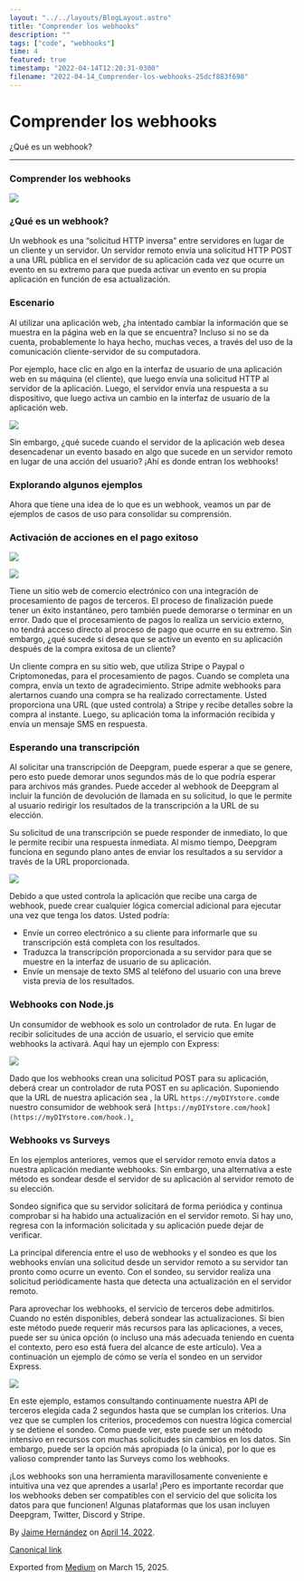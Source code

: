 ```yaml
---
layout: "../../layouts/BlogLayout.astro"
title: "Comprender los webhooks"
description: ""
tags: ["code", "webhooks"]
time: 4
featured: true
timestamp: "2022-04-14T12:20:31-0300"
filename: "2022-04-14_Comprender-los-webhooks-25dcf883f698"
---
```



Comprender los webhooks
=======================

¿Qué es un webhook?

* * *

### Comprender los webhooks

![](https://cdn-images-1.medium.com/max/800/1*nyZpTde-GMycbKb6wQT4Ng.png)

### ¿Qué es un webhook?

Un webhook es una “solicitud HTTP inversa” entre servidores en lugar de un cliente y un servidor. Un servidor remoto envía una solicitud HTTP POST a una URL pública en el servidor de su aplicación cada vez que ocurre un evento en su extremo para que pueda activar un evento en su propia aplicación en función de esa actualización.

### Escenario

Al utilizar una aplicación web, ¿ha intentado cambiar la información que se muestra en la página web en la que se encuentra? Incluso si no se da cuenta, probablemente lo haya hecho, muchas veces, a través del uso de la comunicación cliente-servidor de su computadora.

Por ejemplo, hace clic en algo en la interfaz de usuario de una aplicación web en su máquina (el cliente), que luego envía una solicitud HTTP al servidor de la aplicación. Luego, el servidor envía una respuesta a su dispositivo, que luego activa un cambio en la interfaz de usuario de la aplicación web.

![](https://cdn-images-1.medium.com/max/800/0*HWOQcoWs-jgB79cH.png)

Sin embargo, ¿qué sucede cuando el servidor de la aplicación web desea desencadenar un evento basado en algo que sucede en un servidor remoto en lugar de una acción del usuario? ¡Ahí es donde entran los webhooks!

### Explorando algunos ejemplos

Ahora que tiene una idea de lo que es un webhook, veamos un par de ejemplos de casos de uso para consolidar su comprensión.

### Activación de acciones en el pago exitoso

![](https://cdn-images-1.medium.com/max/800/1*F1pQhmu2Vf5TnI2dXJ1NWw.png)

![](https://cdn-images-1.medium.com/max/800/0*RvCw1_BEdWaqLpAW.png)

Tiene un sitio web de comercio electrónico con una integración de procesamiento de pagos de terceros. El proceso de finalización puede tener un éxito instantáneo, pero también puede demorarse o terminar en un error. Dado que el procesamiento de pagos lo realiza un servicio externo, no tendrá acceso directo al proceso de pago que ocurre en su extremo. Sin embargo, ¿qué sucede si desea que se active un evento en su aplicación después de la compra exitosa de un cliente?

Un cliente compra en su sitio web, que utiliza Stripe o Paypal o Criptomonedas, para el procesamiento de pagos. Cuando se completa una compra, envía un texto de agradecimiento. Stripe admite webhooks para alertarnos cuando una compra se ha realizado correctamente. Usted proporciona una URL (que usted controla) a Stripe y recibe detalles sobre la compra al instante. Luego, su aplicación toma la información recibida y envía un mensaje SMS en respuesta.

### Esperando una transcripción

Al solicitar una transcripción de Deepgram, puede esperar a que se genere, pero esto puede demorar unos segundos más de lo que podría esperar para archivos más grandes. Puede acceder al webhook de Deepgram al incluir la función de devolución de llamada en su solicitud, lo que le permite al usuario redirigir los resultados de la transcripción a la URL de su elección.

Su solicitud de una transcripción se puede responder de inmediato, lo que le permite recibir una respuesta inmediata. Al mismo tiempo, Deepgram funciona en segundo plano antes de enviar los resultados a su servidor a través de la URL proporcionada.

![](https://cdn-images-1.medium.com/max/800/0*uoFIUg-3ic5UVptW.png)

Debido a que usted controla la aplicación que recibe una carga de webhook, puede crear cualquier lógica comercial adicional para ejecutar una vez que tenga los datos. Usted podría:

*   Envíe un correo electrónico a su cliente para informarle que su transcripción está completa con los resultados.
*   Traduzca la transcripción proporcionada a su servidor para que se muestre en la interfaz de usuario de su aplicación.
*   Envíe un mensaje de texto SMS al teléfono del usuario con una breve vista previa de los resultados.

### Webhooks con Node.js

Un consumidor de webhook es solo un controlador de ruta. En lugar de recibir solicitudes de una acción de usuario, el servicio que emite webhooks la activará. Aquí hay un ejemplo con Express:

![](https://cdn-images-1.medium.com/max/800/1*TerqwRCNdKHKCTSsGvVUQA.png)

Dado que los webhooks crean una solicitud POST para su aplicación, deberá crear un controlador de ruta POST en su aplicación. Suponiendo que la URL de nuestra aplicación sea , la URL `https://myDIYstore.com`de nuestro consumidor de webhook será `[https://myDIYstore.com/hook](https://myDIYstore.com/hook.)`[.](https://myDIYstore.com/hook.)

### Webhooks vs Surveys

En los ejemplos anteriores, vemos que el servidor remoto envía datos a nuestra aplicación mediante webhooks. Sin embargo, una alternativa a este método es sondear desde el servidor de su aplicación al servidor remoto de su elección.

Sondeo significa que su servidor solicitará de forma periódica y continua comprobar si ha habido una actualización en el servidor remoto. Si hay uno, regresa con la información solicitada y su aplicación puede dejar de verificar.

La principal diferencia entre el uso de webhooks y el sondeo es que los webhooks envían una solicitud desde un servidor remoto a su servidor tan pronto como ocurre un evento. Con el sondeo, su servidor realiza una solicitud periódicamente hasta que detecta una actualización en el servidor remoto.

Para aprovechar los webhooks, el servicio de terceros debe admitirlos. Cuando no estén disponibles, deberá sondear las actualizaciones. Si bien este método puede requerir más recursos para las aplicaciones, a veces, puede ser su única opción (o incluso una más adecuada teniendo en cuenta el contexto, pero eso está fuera del alcance de este artículo). Vea a continuación un ejemplo de cómo se vería el sondeo en un servidor Express.

![](https://cdn-images-1.medium.com/max/800/1*_frWPKywnwWXbh0BqRPM7w.png)

En este ejemplo, estamos consultando continuamente nuestra API de terceros elegida cada 2 segundos hasta que se cumplan los criterios. Una vez que se cumplen los criterios, procedemos con nuestra lógica comercial y se detiene el sondeo. Como puede ver, este puede ser un método intensivo en recursos con muchas solicitudes sin cambios en los datos. Sin embargo, puede ser la opción más apropiada (o la única), por lo que es valioso comprender tanto las Surveys como los webhooks.

¡Los webhooks son una herramienta maravillosamente conveniente e intuitiva una vez que aprendes a usarla! ¡Pero es importante recordar que los webhooks deben ser compatibles con el servicio del que solicita los datos para que funcionen! Algunas plataformas que los usan incluyen Deepgram, Twitter, Discord y Stripe.

By [Jaime Hernández](https://medium.com/@devjaime) on [April 14, 2022](https://medium.com/p/25dcf883f698).

[Canonical link](https://medium.com/@devjaime/comprender-los-webhooks-25dcf883f698)

Exported from [Medium](https://medium.com) on March 15, 2025.